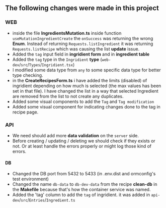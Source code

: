 ## The following changes were made in this project


### WEB
- inside the file **IngredientsMutation.ts** inside function `useMutationIngredientCreate` the `onSuccess` was returning the wrong **Enum**. Instead of returning `Requests.listIngredient` it was returning `Requests.listRecipe` which was causing the list **update** issue.
- Added the `tag` input field in **ingridient form** and in **ingredient table**
- Added the `tag` type in the `Ingridient` **type** (`web-dev`/`src`/`Types`/`Ingridient.tsx`)
- I modified some data type from `any` to some specific data type for better type checking.
- in the **CreateRecipesForm.ts** i have added the limits (disabled) of ingridient depending on how much is selected (the max values has been set in that file). I have changed the list in a way that selected Ingredient are removed from the list to not create any duplicates.
- Added some visual components to add the `Tag` and `Tag modification`
- Added some visual component for indicating changes done to the tag in recipe page.


### API
- We need should add more **data validation** on the `server` side.
- Before creating / updating / deleting we should check if they exists or not. Or at least handle the errors properly or might log those kind of errors.


#### DB
- Changed the DB port from 5432 to 5433 (in .env.dist and ormconfig's test environment)
- Changed the name `db-data` to `db-dev-data` from the recipe **clean-db** in the **Makefile** because that's how the container service was named.
- Added the 'tag' column to add the `tag` of ingridient. it was added in `api-dev`/`src`/`Entries`/`Ingredient.ts`

